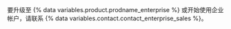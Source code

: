 要升级至 {% data variables.product.prodname_enterprise %} 或开始使用企业帐户，请联系 {% data variables.contact.contact_enterprise_sales %}。
